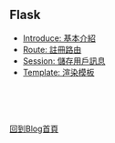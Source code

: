 ## Flask

* [Introduce: 基本介紹](introduce.md)
* [Route: 註冊路由](route.md)
* [Session: 儲存用戶訊息](session.md)
* [Template: 渲染模板](template.md)

<br/><br/><br/>

[回到Blog首頁](../index.md)

<br/>
